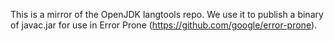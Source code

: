 This is a mirror of the OpenJDK langtools repo.  We use it to publish a binary
of javac.jar for use in Error Prone (https://github.com/google/error-prone).

